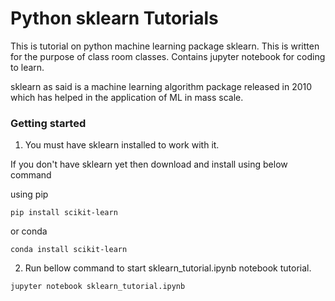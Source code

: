 # Python sklearn Tutorials
This is tutorial on python machine learning package sklearn. This is written for the purpose of class room classes. Contains jupyter notebook for coding to learn.

sklearn as said is a machine learning algorithm package released in 2010 which has helped in the application of ML in mass scale.

### Getting started

1. You must have sklearn installed to work with it.

If you don't have sklearn yet then download and install using below command

using pip
```
pip install scikit-learn
```

or conda
```
conda install scikit-learn
```

2. Run bellow command to start sklearn_tutorial.ipynb notebook tutorial. 

```
jupyter notebook sklearn_tutorial.ipynb
```
